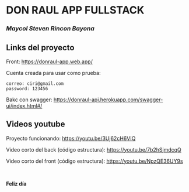 # DON RAUL APP FULLSTACK

### _Maycol Steven Rincon Bayona_

## Links del proyecto

Front: https://donraul-app.web.app/

Cuenta creada para usar como prueba:

    correo: ciri@gmail.com
    password: 123456

Bakc con swagger: https://donraul-api.herokuapp.com/swagger-ui/index.html#/

## Videos youtube

Proyecto funcionando: https://youtu.be/3Uj62cH6VIQ

Video corto del back (código estructura): https://youtu.be/7b2hSjmdcqQ

Video corto del front (código estructura): https://youtu.be/NpzQE36UY9s

<br/>

**Feliz día**
